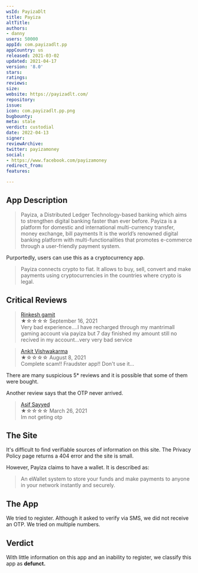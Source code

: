 ```yaml
---
wsId: PayizaDlt
title: Payiza
altTitle: 
authors:
- danny
users: 50000
appId: com.payizadlt.pp
appCountry: us
released: 2021-03-02
updated: 2021-04-17
version: '8.0'
stars: 
ratings: 
reviews: 
size: 
website: https://payizadlt.com/
repository: 
issue: 
icon: com.payizadlt.pp.png
bugbounty: 
meta: stale
verdict: custodial
date: 2022-04-13
signer: 
reviewArchive: 
twitter: payizamoney
social:
- https://www.facebook.com/payizamoney
redirect_from: 
features: 

---
```


## App Description

> Payiza, a Distributed Ledger Technology-based banking which aims to strengthen digital banking faster than ever before. Payiza is a platform for domestic and international multi-currency transfer, money exchange, bill payments It is the world’s renowned digital banking platform with multi-functionalities that promotes e-commerce through a user-friendly payment system.

Purportedly, users can use this as a cryptocurrency app.

> Payiza connects crypto to fiat. It allows to buy, sell, convert and make payments using cryptocurrencies in the countries where crypto is legal.


## Critical Reviews

> [Rinkesh gamit](https://play.google.com/store/apps/details?id=com.payizadlt.pp&reviewId=gp%3AAOqpTOEB5SFfn_liZjNbW3RRV59UQlNH19iu62Xmf9BM0A7Yk6ft6MiUz_TCeGFl7Ic6yLqP7H2xNyzfBXrbesQ)<br>
  ★☆☆☆☆ September 16, 2021 <br>
       Very bad experience....I have recharged through my mantrimall gaming account via payiza but 7 day finished my amount still no recived in my account...very very bad service

> [Ankit Vishwakarma](https://play.google.com/store/apps/details?id=com.payizadlt.pp&reviewId=gp%3AAOqpTOE8qQh7WYrzNZvFhRfzNz6v6zXGc6ekYK4HCKjxwTr0AJ6qswCqiah4bD7YMxLBcRm0fpZL9xv2HvX7M_k)<br>
         ★☆☆☆☆ August 8, 2021 <br>
              Complete scam!! Fraudster app!! Don't use it...
              
There are many suspicious 5* reviews and it is possible that some of them were bought. 

Another review says that the OTP never arrived.

> [Asif Sayyed](https://play.google.com/store/apps/details?id=com.payizadlt.pp&reviewId=gp%3AAOqpTOG4Obl05KocQ6MhUqpf8P5Fa_FO_ZkSId86Jg4fMFAHCDWSUGFHsRNckZQs5aYxIuK4sbFCrdxIcaxhusU)<br>
        ★☆☆☆☆ March 26, 2021 <br>
              Im not geting otp
          

## The Site

It's difficult to find verifiable sources of information on this site. The Privacy Policy page returns a 404 error and the site is small.

However, Payiza claims to have a wallet. It is described as:

> An eWallet system to store your funds and make payments to anyone in your network instantly and securely.

## The App

We tried to register. Although it asked to verify via SMS, we did not receive an OTP. We tried on multiple numbers.  

## Verdict

With little information on this app and an inability to register, we classify this app as **defunct.**